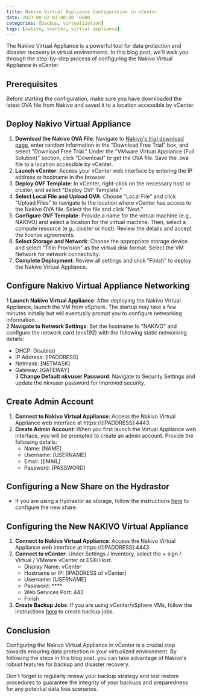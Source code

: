 ```yaml
---
title: Nakivo Virtual Appliance Configuration in vCenter
date: 2023-08-02 01:00:00 -0500
categories: [backup, virtualization]
tags: [nakivo, vcenter, virtual appliance]
---
```


The Nakivo Virtual Appliance is a powerful tool for data protection and disaster recovery in virtual environments. In this blog post, we'll walk you through the step-by-step process of configuring the Nakivo Virtual Appliance in vCenter.

## Prerequisites

Before starting the configuration, make sure you have downloaded the latest OVA file from Nakivo and saved it to a location accessible by vCenter.

## Deploy Nakivo Virtual Appliance

1. **Download the Nakivo OVA File**: Navigate to [Nakivo's trial download page](https://www.nakivo.com/resources/download/trial-download/), enter random information in the "Download Free Trial" box, and select "Download Free Trial." Under the "VMware Virtual Appliance (Full Solution)" section, click "Download" to get the OVA file. Save the .ova file to a location accessible by vCenter.<br>
2. **Launch vCenter**: Access your vCenter web interface by entering the IP address or hostname in the browser.<br>
3. **Deploy OVF Template**: In vCenter, right-click on the necessary host or cluster, and select "Deploy OVF Template."<br>
4. **Select Local File and Upload OVA**: Choose "Local File" and click "Upload Files" to navigate to the location where vCenter has access to the Nakivo OVA file. Select the file and click "Next."<br>
5. **Configure OVF Template**: Provide a name for the virtual machine (e.g., NAKIVO) and select a location for the virtual machine. Then, select a compute resource (e.g., cluster or host). Review the details and accept the license agreements.<br>
6. **Select Storage and Network**: Choose the appropriate storage device and select "Thin Provision" as the virtual disk format. Select the VM Network for network connectivity.<br>
7. **Complete Deployment**: Review all settings and click "Finish" to deploy the Nakivo Virtual Appliance.<br>

## Configure Nakivo Virtual Appliance Networking

1 **Launch Nakivo Virtual Appliance**: After deploying the Nakivo Virtual Appliance, launch the VM from vSphere. The startup may take a few minutes initially but will eventually prompt you to configure networking information.<br>
2 **Navigate to Network Settings**: Set the hostname to "NAKIVO" and configure the network card (ens192) with the following static networking details:
   - DHCP: Disabled
   - IP Address: [IPADDRESS]
   - Netmask: [NETMASK]
   - Gateway: [GATEWAY]<br>
3 **Change Default nkvuser Password**: Navigate to Security Settings and update the nkvuser password for improved security.<br>

## Create Admin Account

1. **Connect to Nakivo Virtual Appliance**: Access the Nakivo Virtual Appliance web interface at https://[IPADDRESS]:4443.<br>
2. **Create Admin Account**: When you first launch the Virtual Appliance web interface, you will be prompted to create an admin account. Provide the following details:
   - Name: [NAME]
   - Username: [USERNAME]
   - Email: [EMAIL]
   - Password: [PASSWORD]

## Configuring a New Share on the Hydrastor

- If you are using a Hydrastor as storage, follow the instructions [here](https://blog.johnsonpremier.net/hydrastor_cifs_share/) to configure the new share.

## Configuring the New NAKIVO Virtual Appliance

1. **Connect to Nakivo Virtual Appliance**: Access the Nakivo Virtual Appliance web interface at https://[IPADDRESS]:4443.<br>
2. **Connect to vCenter**: Under Settings / Inventory, select the + sign / Virtual / VMware vCenter or ESXi Host.
   - Display Name: vCenter
   - Hostname or IP: [IPADDRESS of vCenter]
   - Username: [USERNAME]
   - Password: ****
   - Web Services Port: 443
   - Finish<br>
3. **Create Backup Jobs**: If you are using vCenter/vSphere VMs, follow the instructions [here](https://blog.johnsonpremier.net/nakivo_backup_jobs/) to create backup jobs.<br>



## Conclusion

Configuring the Nakivo Virtual Appliance in vCenter is a crucial step towards ensuring data protection in your virtualized environment. By following the steps in this blog post, you can take advantage of Nakivo's robust features for backup and disaster recovery.

Don't forget to regularly review your backup strategy and test restore procedures to guarantee the integrity of your backups and preparedness for any potential data loss scenarios.
